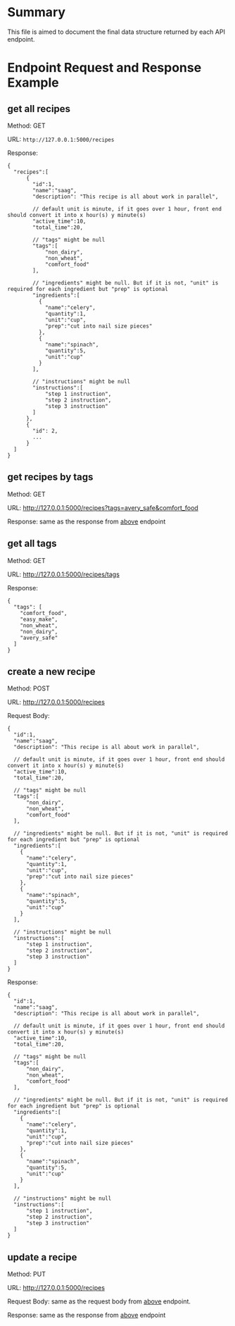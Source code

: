 # Summary
This file is aimed to document the final data structure returned by each API endpoint.

# Endpoint Request and Response Example

## get all recipes
Method: GET

URL: `http://127.0.0.1:5000/recipes`

Response:

    {
      "recipes":[
          {
            "id":1,
            "name":"saag",
            "description": "This recipe is all about work in parallel",

            // default unit is minute, if it goes over 1 hour, front end should convert it into x hour(s) y minute(s)
            "active_time":10,
            "total_time":20,

            // "tags" might be null
            "tags":[
                "non_dairy",
                "non_wheat",
                "comfort_food"
            ],

            // "ingredients" might be null. But if it is not, "unit" is required for each ingredient but "prep" is optional 
            "ingredients":[
              {
                "name":"celery",
                "quantity":1,
                "unit":"cup",
                "prep":"cut into nail size pieces"
              },
              {
                "name":"spinach",
                "quantity":5,
                "unit":"cup"
              }
            ],

            // "instructions" might be null
            "instructions":[
                "step 1 instruction",
                "step 2 instruction",
                "step 3 instruction"
            ]
          },
          {
            "id": 2,
            ...
          }
      ]
    }


## get recipes by tags
Method: GET

URL: http://127.0.0.1:5000/recipes?tags=avery_safe&comfort_food

Response: same as the response from [above](#get-all-recipes) endpoint


## get all tags
Method: GET

URL: http://127.0.0.1:5000/recipes/tags

Response:

    {
      "tags": [
        "comfort_food",
        "easy_make",
        "non_wheat",
        "non_dairy",
        "avery_safe"
      ]
    }


## create a new recipe
Method: POST

URL: http://127.0.0.1:5000/recipes

Request Body:

    {
      "id":1,
      "name":"saag",
      "description": "This recipe is all about work in parallel",

      // default unit is minute, if it goes over 1 hour, front end should convert it into x hour(s) y minute(s)
      "active_time":10,
      "total_time":20,

      // "tags" might be null
      "tags":[
          "non_dairy",
          "non_wheat",
          "comfort_food"
      ],

      // "ingredients" might be null. But if it is not, "unit" is required for each ingredient but "prep" is optional 
      "ingredients":[
        {
          "name":"celery",
          "quantity":1,
          "unit":"cup",
          "prep":"cut into nail size pieces"
        },
        {
          "name":"spinach",
          "quantity":5,
          "unit":"cup"
        }
      ],

      // "instructions" might be null
      "instructions":[
          "step 1 instruction",
          "step 2 instruction",
          "step 3 instruction"
      ]
    }

Response: 

    {
      "id":1,
      "name":"saag",
      "description": "This recipe is all about work in parallel",

      // default unit is minute, if it goes over 1 hour, front end should convert it into x hour(s) y minute(s)
      "active_time":10,
      "total_time":20,

      // "tags" might be null
      "tags":[
          "non_dairy",
          "non_wheat",
          "comfort_food"
      ],

      // "ingredients" might be null. But if it is not, "unit" is required for each ingredient but "prep" is optional 
      "ingredients":[
        {
          "name":"celery",
          "quantity":1,
          "unit":"cup",
          "prep":"cut into nail size pieces"
        },
        {
          "name":"spinach",
          "quantity":5,
          "unit":"cup"
        }
      ],

      // "instructions" might be null
      "instructions":[
          "step 1 instruction",
          "step 2 instruction",
          "step 3 instruction"
      ]
    }

## update a recipe
Method: PUT

URL: http://127.0.0.1:5000/recipes

Request Body: same as the request body from [above](#create-a-new-recipe) endpoint. 

Response: same as the response from [above](#create-a-new-recipe) endpoint
